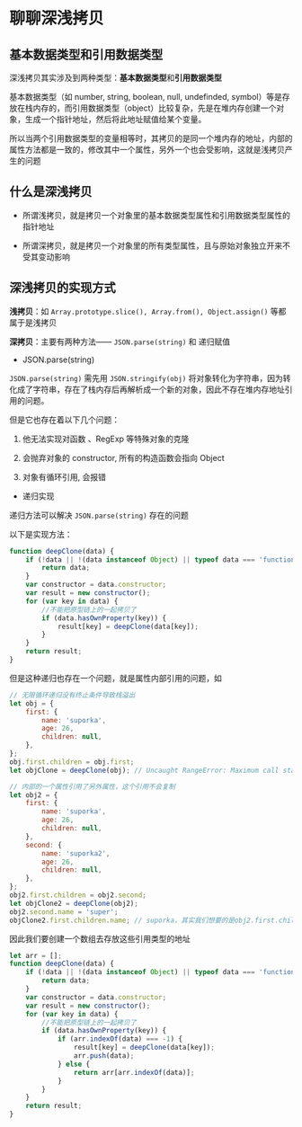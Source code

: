 # 聊聊深浅拷贝

## 基本数据类型和引用数据类型

深浅拷贝其实涉及到两种类型：**基本数据类型**和**引用数据类型**

基本数据类型（如 number, string, boolean, null, undefinded, symbol）等是存放在栈内存的，而引用数据类型（object）比较复杂，先是在堆内存创建一个对象，生成一个指针地址，然后将此地址赋值给某个变量。

所以当两个引用数据类型的变量相等时，其拷贝的是同一个堆内存的地址，内部的属性方法都是一致的，修改其中一个属性，另外一个也会受影响，这就是浅拷贝产生的问题

## 什么是深浅拷贝

-   所谓浅拷贝，就是拷贝一个对象里的基本数据类型属性和引用数据类型属性的指针地址

-   所谓深拷贝，就是拷贝一个对象里的所有类型属性，且与原始对象独立开来不受其变动影响

## 深浅拷贝的实现方式

**浅拷贝**：如 `Array.prototype.slice(), Array.from(), Object.assign()` 等都属于是浅拷贝

**深拷贝**：主要有两种方法—— `JSON.parse(string)` 和 递归赋值

-   JSON.parse(string)

`JSON.parse(string)` 需先用 `JSON.stringify(obj)` 将对象转化为字符串，因为转化成了字符串，存在了栈内存后再解析成一个新的对象，因此不存在堆内存地址引用的问题。

但是它也存在着以下几个问题：

1. 他无法实现对函数 、RegExp 等特殊对象的克隆

2. 会抛弃对象的 constructor, 所有的构造函数会指向 Object

3. 对象有循环引用, 会报错

-   递归实现

递归方法可以解决 `JSON.parse(string)` 存在的问题

以下是实现方法：

```js
function deepClone(data) {
    if (!data || !(data instanceof Object) || typeof data === 'function') {
        return data;
    }
    var constructor = data.constructor;
    var result = new constructor();
    for (var key in data) {
        //不能把原型链上的一起拷贝了
        if (data.hasOwnProperty(key)) {
            result[key] = deepClone(data[key]);
        }
    }
    return result;
}
```

但是这种递归也存在一个问题，就是属性内部引用的问题，如

```js
// 无限循环递归没有终止条件导致栈溢出
let obj = {
    first: {
        name: 'suporka',
        age: 26,
        children: null,
    },
};
obj.first.children = obj.first;
let objClone = deepClone(obj); // Uncaught RangeError: Maximum call stack size exceeded

// 内部的一个属性引用了另外属性，这个引用不会复制
let obj2 = {
    first: {
        name: 'suporka',
        age: 26,
        children: null,
    },
    second: {
        name: 'suporka2',
        age: 26,
        children: null,
    },
};
obj2.first.children = obj2.second;
let objClone2 = deepClone(obj2);
obj2.second.name = 'super';
objClone2.first.children.name; // suporka，其实我们想要的是obj2.first.children 和 obj2.second 指向同一个地址，但是递归会重新创建一个新的对象
```

因此我们要创建一个数组去存放这些引用类型的地址

```js
let arr = [];
function deepClone(data) {
    if (!data || !(data instanceof Object) || typeof data === 'function') {
        return data;
    }
    var constructor = data.constructor;
    var result = new constructor();
    for (var key in data) {
        //不能把原型链上的一起拷贝了
        if (data.hasOwnProperty(key)) {
            if (arr.indexOf(data) === -1) {
                result[key] = deepClone(data[key]);
                arr.push(data);
            } else {
                return arr[arr.indexOf(data)];
            }
        }
    }
    return result;
}
```
